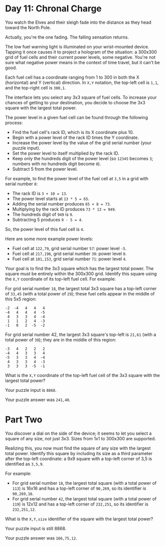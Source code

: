 # Day 11: Chronal Charge #

You watch the Elves and their sleigh fade into the distance as they head toward the North Pole.

Actually, you're the one fading. The falling sensation returns.

The low fuel warning light is illuminated on your wrist-mounted device. Tapping it once causes it to project a hologram of the situation: a 300x300 grid of fuel cells and their current power levels, some negative. You're not sure what negative power means in the context of time travel, but it can't be good.

Each fuel cell has a coordinate ranging from 1 to 300 in both the X (horizontal) and Y (vertical) direction. In `X,Y` notation, the top-left cell is `1,1`, and the top-right cell is `300,1`.

The interface lets you select any 3x3 square of fuel cells. To increase your chances of getting to your destination, you decide to choose the 3x3 square with the largest total power.

The power level in a given fuel cell can be found through the following process:

*    Find the fuel cell's rack ID, which is its X coordinate plus 10.
*    Begin with a power level of the rack ID times the Y coordinate.
*    Increase the power level by the value of the grid serial number (your puzzle input).
*    Set the power level to itself multiplied by the rack ID.
*    Keep only the hundreds digit of the power level (so `12345` becomes `3`; numbers with no hundreds digit become `0`).
*    Subtract 5 from the power level.

For example, to find the power level of the fuel cell at `3,5` in a grid with serial number `8`:

*    The rack ID is `3 + 10 = 13`.
*    The power level starts at `13 * 5 = 65`.
*    Adding the serial number produces `65 + 8 = 73`.
*    Multiplying by the rack ID produces `73 * 13 = 949`.
*    The hundreds digit of `949` is `9`.
*    Subtracting 5 produces `9 - 5 = 4`.

So, the power level of this fuel cell is `4`.

Here are some more example power levels:

*    Fuel cell at  `122,79`, grid serial number `57`: power level `-5`.
*    Fuel cell at `217,196`, grid serial number `39`: power level  `0`.
*    Fuel cell at `101,153`, grid serial number `71`: power level  `4`.

Your goal is to find the 3x3 square which has the largest total power. The square must be entirely within the 300x300 grid. Identify this square using the `X,Y` coordinate of its top-left fuel cell. For example:

For grid serial number `18`, the largest total 3x3 square has a top-left corner of `33,45` (with a total power of `29`); these fuel cells appear in the middle of this 5x5 region:
```
-2  -4   4   4   4
-4   4   4   4  -5
 4   3   3   4  -4
 1   1   2   4  -3
-1   0   2  -5  -2
```
For grid serial number 42, the largest 3x3 square's top-left is `21,61` (with a total power of `30`); they are in the middle of this region:
```
-3   4   2   2   2
-4   4   3   3   4
-5   3   3   4  -4
 4   3   3   4  -3
 3   3   3  -5  -1
```
What is the `X,Y` coordinate of the top-left fuel cell of the 3x3 square with the largest total power?

Your puzzle input is `8868`.

Your puzzle answer was `241,40`.

# Part Two #

You discover a dial on the side of the device; it seems to let you select a square of any size, not just 3x3. Sizes from 1x1 to 300x300 are supported.

Realizing this, you now must find the square of any size with the largest total power. Identify this square by including its size as a third parameter after the top-left coordinate: a 9x9 square with a top-left corner of 3,5 is identified as `3,5,9`.

For example:

*    For grid serial number `18`, the largest total square (with a total power of `113`) is 16x16 and has a top-left corner of `90,269`, so its identifier is `90,269,16`.
*    For grid serial number `42`, the largest total square (with a total power of `119`) is 12x12 and has a top-left corner of `232,251`, so its identifier is `232,251,12`.

What is the `X,Y,size` identifier of the square with the largest total power?

Your puzzle input is still 8868.

Your puzzle answer was `166,75,12`.
